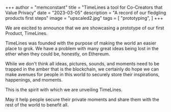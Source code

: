 +++
author = "memconstant"
title = "TimeLines a tool for Co-Creators that Value Privacy"
date = "2023-03-05"
description = "A record of our fledgling products first steps"
image = "upscaled2.jpg"
tags = [
    "prototyping",
]
+++

We are excited to announce that we are showcasing a prototype of our first Product, TimeLines.

TimeLines was founded with the purpose of making the world an easier place to grok. We have a problem with many great ideas being lost in the ether when they could be, honestly, on Ethereum.

While we don't think all ideas, pictures, sounds, and moments need to be trapped in the amber that is the blockchain, we certainly do hope we can make avenues for people in this world to securely store their inspirations, happenings, and moments.

This is the spirit with which we are unveiling TimeLines.

May it help people secure their private moments and share them with the rest of the world to benefit all.
